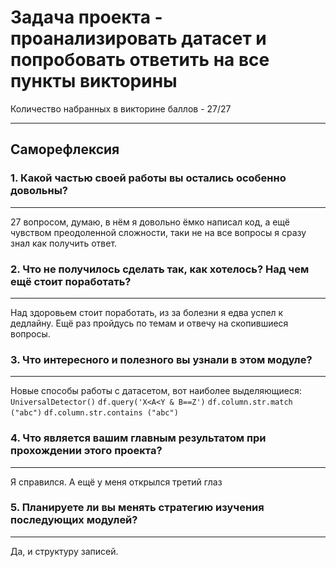 # Задача проекта - проанализировать датасет и попробовать ответить на все пункты викторины

 Количество набранных в викторине баллов - 27/27

---
 ## Саморефлексия
 ### 1. Какой частью своей работы вы остались особенно довольны?
 
 ---
 27 вопросом, думаю, в нём я довольно ёмко написал код, а ещё чувством преодоленной сложности,
 таки не на все вопросы я сразу знал как получить ответ.
 
 ### 2. Что не получилось сделать так, как хотелось? Над чем ещё стоит поработать?
 
 ---
 Над здоровьем стоит поработать, из за болезни я едва успел к дедлайну. Ещё раз пройдусь по 
 темам и отвечу на скопившиеся вопросы.

 
 ### 3. Что интересного и полезного вы узнали в этом модуле?
 
 ---  
Новые способы работы с датасетом, вот наиболее выделяющиеся:
 `UniversalDetector()`
 `df.query('X<A<Y & B==Z')`
 `df.column.str.match ("abc")`
 `df.column.str.contains ("abc")`

 ### 4. Что является вашим главным результатом при прохождении этого проекта?
 
 ---
 Я справился. А ещё у меня открылся третий глаз

 ### 5. Планируете ли вы менять стратегию изучения последующих модулей?

 ---
 Да, и структуру записей.

